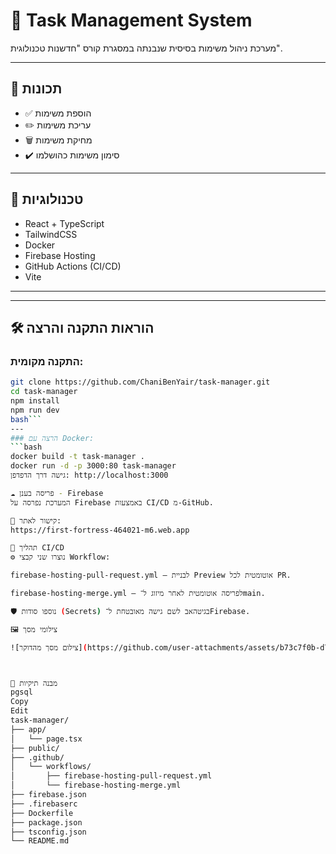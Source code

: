 # 📝 Task Management System

מערכת ניהול משימות בסיסית שנבנתה במסגרת קורס "חדשנות טכנולוגית".

---

## 🚀 תכונות

- ✅ הוספת משימות
- ✏️ עריכת משימות
- 🗑️ מחיקת משימות
- ✔️ סימון משימות כהושלמו

---

## 🧰 טכנולוגיות

- React + TypeScript
- TailwindCSS
- Docker
- Firebase Hosting
- GitHub Actions (CI/CD)
- Vite

---
---
## 🛠️ הוראות התקנה והרצה

### התקנה מקומית:
```bash
git clone https://github.com/ChaniBenYair/task-manager.git
cd task-manager
npm install
npm run dev
bash```
---
### הרצה עם Docker:
```bash
docker build -t task-manager .
docker run -d -p 3000:80 task-manager
גישה דרך הדפדפן: http://localhost:3000

☁️ פריסה בענן - Firebase
המערכת נפרסה על Firebase באמצעות CI/CD מ-GitHub.

🔗 קישור לאתר:
https://first-fortress-464021-m6.web.app

🔄 תהליך CI/CD
⚙️ נוצרו שני קבצי Workflow:

firebase-hosting-pull-request.yml – לבניית Preview אוטומטית לכל PR.

firebase-hosting-merge.yml – לפריסה אוטומטית לאחר מיזוג ל־main.

🛡️ נוספו סודות (Secrets) בגיטהאב לשם גישה מאובטחת ל־Firebase.

🖼️ צילומי מסך

![צילום מסך מהדוקר](https://github.com/user-attachments/assets/b73c7f0b-d77f-44e0-bb20-e23fb417046d)



📁 מבנה תיקיות
pgsql
Copy
Edit
task-manager/
├── app/
│   └── page.tsx
├── public/
├── .github/
│   └── workflows/
│       ├── firebase-hosting-pull-request.yml
│       └── firebase-hosting-merge.yml
├── firebase.json
├── .firebaserc
├── Dockerfile
├── package.json
├── tsconfig.json
└── README.md
